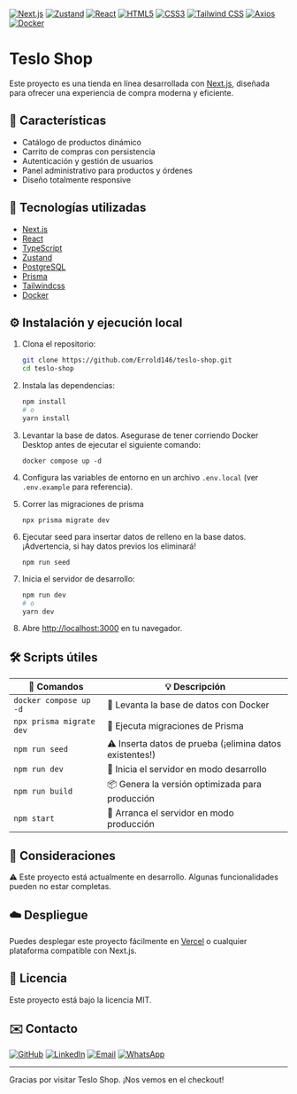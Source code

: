 [![Next.js](https://img.shields.io/badge/Next.js-14.x-black?logo=nextdotjs&logoColor=white)](https://nextjs.org/)
[![Zustand](https://img.shields.io/badge/Zustand-4.x-ffb300?logo=zustand&logoColor=white)](https://zustand-demo.pmnd.rs/)
[![React](https://img.shields.io/badge/React-19.x-61dbfb?logo=react&logoColor=61DAFB)](https://reactjs.org/)
[![HTML5](https://img.shields.io/badge/HTML5-E34F26?logo=html5&logoColor=white)](https://developer.mozilla.org/en-US/docs/Web/Guide/HTML/HTML5)
[![CSS3](https://img.shields.io/badge/CSS-663399?logo=css3&logoColor=white)](https://developer.mozilla.org/en-US/docs/Web/CSS)
[![Tailwind CSS](https://img.shields.io/badge/Tailwind_CSS-06B6D4?logo=tailwindcss&logoColor=white)](https://tailwindcss.com/)
[![Axios](https://img.shields.io/badge/Axios-1.x-5A29E4?logo=axios&logoColor=white)](https://axios-http.com/)
[![Docker](https://img.shields.io/badge/Docker-2496ED?logo=docker&logoColor=white)](https://www.docker.com/)

# Teslo Shop

Este proyecto es una tienda en línea desarrollada con [Next.js](https://nextjs.org), diseñada para ofrecer una experiencia de compra moderna y eficiente.

## 🚀 Características

- Catálogo de productos dinámico
- Carrito de compras con persistencia
- Autenticación y gestión de usuarios
- Panel administrativo para productos y órdenes
- Diseño totalmente responsive

## 🧪 Tecnologías utilizadas

- [Next.js](https://nextjs.org)
- [React](https://es.react.dev/)
- [TypeScript](https://www.typescriptlang.org/)
- [Zustand](https://zustand-demo.pmnd.rs/)
- [PostgreSQL](https://www.postgresql.org/)
- [Prisma](https://www.prisma.io/)
- [Tailwindcss](https://tailwindcss.com/)
- [Docker](https://www.docker.com/)

## ⚙️ Instalación y ejecución local

1. Clona el repositorio:

    ```bash
    git clone https://github.com/Errold146/teslo-shop.git
    cd teslo-shop
    ```

2. Instala las dependencias:

    ```bash
    npm install
    # o
    yarn install
    ```

3. Levantar la base de datos. Asegurase de tener corriendo Docker Desktop antes de ejecutar el siguiente comando:
    ```
    docker compose up -d
    ```

4. Configura las variables de entorno en un archivo `.env.local` (ver `.env.example` para referencia).

5. Correr las migraciones de prisma 
    ```
    npx prisma migrate dev
    ```

6. Ejecutar seed para insertar datos de relleno en la base datos. ¡Advertencia, si hay datos previos los eliminará!
    ```
    npm run seed
    ```

7. Inicia el servidor de desarrollo:

    ```bash
    npm run dev
    # o
    yarn dev
    ```

6. Abre [http://localhost:3000](http://localhost:3000) en tu navegador.

## 🛠️ Scripts útiles

| 🧾 Comandos               | 💡 Descripción                                               |
|----------------------------|--------------------------------------------------------------|
| `docker compose up -d`     | 🔹 Levanta la base de datos con Docker                      |
| `npx prisma migrate dev`   | 🔸 Ejecuta migraciones de Prisma                            |
| `npm run seed`             | ⚠️ Inserta datos de prueba (¡elimina datos existentes!)     |
| `npm run dev`              | 🧪 Inicia el servidor en modo desarrollo                    |
| `npm run build`            | 📦 Genera la versión optimizada para producción             |
| `npm start`                | 🚀 Arranca el servidor en modo producción                   |

## 🧭 Consideraciones
⚠️ Este proyecto está actualmente en desarrollo. Algunas funcionalidades pueden no estar completas.

## ☁️ Despliegue

Puedes desplegar este proyecto fácilmente en [Vercel](https://vercel.com/) o cualquier plataforma compatible con Next.js.

## 📄 Licencia

Este proyecto está bajo la licencia MIT.

## ✉️ Contacto
[![GitHub](https://img.shields.io/badge/GitHub-Errold146-181717?logo=github)](https://github.com/Errold146)
[![LinkedIn](https://img.shields.io/badge/LinkedIn-ErroldNúñezS-0A66C2?logo=linkedin)](https://linkedin.com/in/errold-núñez-sánchez) 
[![Email](https://img.shields.io/badge/Email-ErroldNúñezS-D14836?logo=gmail)](mailto:errold222@gmail.com)
[![WhatsApp](https://img.shields.io/badge/WhatsApp-Chat%20conmigo-25D366?logo=whatsapp&logoColor=white)](https://wa.me/50672117802)

---

Gracias por visitar Teslo Shop. ¡Nos vemos en el checkout!